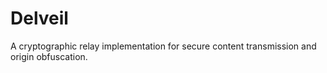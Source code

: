 # Delveil
A cryptographic relay implementation for secure content transmission and origin obfuscation.
